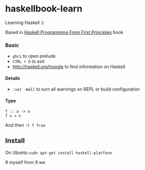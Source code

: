 # haskellbook-learn
Learning Haskell :)

Based in [Haskell Programming From First Principles](http://haskellbook.com/) book

### Basic
* `ghci` to open prelude
* `CTRL + D` to exit
* http://haskell.org/hoogle to find information on Haskell

#### Details
* `:set -Wall` to turn all warnings on REPL or build configuration

#### Type
```
f :: a -> a
f x = x
```
And then `:t f True`

## Install

On Ubuntu `sudo apt-get install haskell-platform`

8 myself
from 9 we

